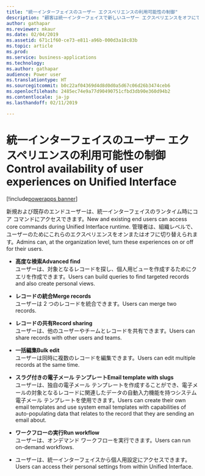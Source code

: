 ```yaml
---
title: "統一インターフェイスのユーザー エクスペリエンスの利用可能性の制御"
description: "顧客は統一インターフェイスで新しいユーザー エクスペリエンスをオフにできます"
author: gathapar
ms.reviewer: mkaur
ms.date: 02/04/2019
ms.assetid: 671c1f60-ce73-e811-a96b-000d3a18c83b
ms.topic: article
ms.prod: 
ms.service: business-applications
ms.technology: 
ms.author: gathapar
audience: Power user
ms.translationtype: HT
ms.sourcegitcommit: b0c22af04369d4d8d0d0a5d67c06d26b3474ceb6
ms.openlocfilehash: 2485ec74e9a77d90490751cfbd3db90e360d94b2
ms.contentlocale: ja-jp
ms.lasthandoff: 02/11/2019

---
```

# <a name="control-availability-of-user-experiences-on-unified-interface"></a><span data-ttu-id="6191f-103">統一インターフェイスのユーザー エクスペリエンスの利用可能性の制御</span><span class="sxs-lookup"><span data-stu-id="6191f-103">Control availability of user experiences on Unified Interface</span></span>


[!include[powerapps banner](../includes/powerapps.md)]

<span data-ttu-id="6191f-104">新規および既存のエンドユーザーは、統一インターフェイスのランタイム時にコア コマンドにアクセスできます。</span><span class="sxs-lookup"><span data-stu-id="6191f-104">New and existing end users can access core commands during Unified Interface runtime.</span></span> <span data-ttu-id="6191f-105">管理者は、組織レベルで、ユーザーのためにこれらのエクスペリエンスをオンまたはオフに切り替えられます。</span><span class="sxs-lookup"><span data-stu-id="6191f-105">Admins can, at the organization level, turn these experiences on or off for their users.</span></span> 

- <span data-ttu-id="6191f-106">**高度な検索**</span><span class="sxs-lookup"><span data-stu-id="6191f-106">**Advanced find**</span></span><br><span data-ttu-id="6191f-107">ユーザーは、対象となるレコードを探し、個人用ビューを作成するためにクエリを作成できます。</span><span class="sxs-lookup"><span data-stu-id="6191f-107">Users can build queries to find targeted records and also create personal views.</span></span>

- <span data-ttu-id="6191f-108">**レコードの統合**</span><span class="sxs-lookup"><span data-stu-id="6191f-108">**Merge records**</span></span><br><span data-ttu-id="6191f-109">ユーザーは 2 つのレコードを統合できます。</span><span class="sxs-lookup"><span data-stu-id="6191f-109">Users can merge two records.</span></span>

- <span data-ttu-id="6191f-110">**レコードの共有**</span><span class="sxs-lookup"><span data-stu-id="6191f-110">**Record sharing**</span></span><br><span data-ttu-id="6191f-111">ユーザーは、他のユーザーやチームとレコードを共有できます。</span><span class="sxs-lookup"><span data-stu-id="6191f-111">Users can share records with other users and teams.</span></span>

- <span data-ttu-id="6191f-112">**一括編集**</span><span class="sxs-lookup"><span data-stu-id="6191f-112">**Bulk edit**</span></span><br><span data-ttu-id="6191f-113">ユーザーは同時に複数のレコードを編集できます。</span><span class="sxs-lookup"><span data-stu-id="6191f-113">Users can edit multiple records at the same time.</span></span>

- <span data-ttu-id="6191f-114">**スラグ付きの電子メール テンプレート**</span><span class="sxs-lookup"><span data-stu-id="6191f-114">**Email template with slugs**</span></span><br><span data-ttu-id="6191f-115">ユーザーは、独自の電子メール テンプレートを作成することができ、電子メールの対象となるレコードに関連したデータの自動入力機能を持つシステム電子メール テンプレートを使用できます。</span><span class="sxs-lookup"><span data-stu-id="6191f-115">Users can create their own email templates and use system email templates with capabilities of auto-populating data that relates to the record that they are sending an email about.</span></span>

- <span data-ttu-id="6191f-116">**ワークフローの実行**</span><span class="sxs-lookup"><span data-stu-id="6191f-116">**Run workflow**</span></span><br><span data-ttu-id="6191f-117">ユーザーは、オンデマンド ワークフローを実行できます。</span><span class="sxs-lookup"><span data-stu-id="6191f-117">Users can run on-demand workflows.</span></span>

- <span data-ttu-id="6191f-118">ユーザーは、統一インターフェイスから個人用設定にアクセスできます。</span><span class="sxs-lookup"><span data-stu-id="6191f-118">Users can access their personal settings from within Unified Interface.</span></span>


